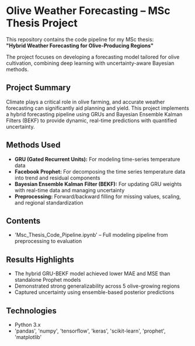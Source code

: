# Olive Weather Forecasting – MSc Thesis Project

This repository contains the code pipeline for my MSc thesis:  
**"Hybrid Weather Forecasting for Olive-Producing Regions"**

The project focuses on developing a forecasting model tailored for olive cultivation, combining deep learning with uncertainty-aware Bayesian methods.

## Project Summary

Climate plays a critical role in olive farming, and accurate weather forecasting can significantly aid planning and yield. This project implements a hybrid forecasting pipeline using GRUs and Bayesian Ensemble Kalman Filters (BEKF) to provide dynamic, real-time predictions with quantified uncertainty.

## Methods Used

- **GRU (Gated Recurrent Units):** For modeling time-series temperature data  
- **Facebook Prophet:** For decomposing the time series temperature data into trend and residual components 
- **Bayesian Ensemble Kalman Filter (BEKF):** For updating GRU weights with real-time data and managing uncertainty  
- **Preprocessing:** Forward/backward filling for missing values, scaling, and regional standardization

## Contents

- 'Msc_Thesis_Code_Pipeline.ipynb' – Full modeling pipeline from preprocessing to evaluation

## Results Highlights

- The hybrid GRU-BEKF model achieved lower MAE and MSE than standalone Prophet models
- Demonstrated strong generalizability across 5 olive-growing regions
- Captured uncertainty using ensemble-based posterior predictions

## Technologies

- Python 3.x  
- 'pandas', 'numpy', 'tensorflow', 'keras', 'scikit-learn', 'prophet', 'matplotlib'

